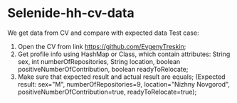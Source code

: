 # Selenide-hh-cv-data
We get data from CV and compare with expected data
Test case:
1. Open the CV from link https://github.com/EvgenyTreskin;
2. Get profile info using HashMap or Class, which contain attributes:
String sex, int numberOfRepositories, String location, boolean positiveNumberOfContribution, boolean readyToRelocate;
3. Make sure that expected result and actual result are equals;
   (Expected result: sex="M", numberOfRepositories=9, location="Nizhny Novgorod", positiveNumberOfContribution=true, readyToRelocate=true);
